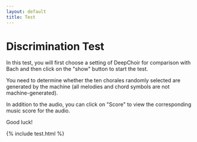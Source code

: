 ```yaml
---
layout: default
title: Test
---
```


# Discrimination Test

In this test, you will first choose a setting of DeepChoir for comparison with Bach and then click on the "show" button to start the test. 

You need to determine whether the ten chorales randomly selected are generated by the machine (all melodies and chord symbols are not machine-generated).

In addition to the audio, you can click on "Score" to view the corresponding music score for the audio.

Good luck!

{% include test.html %}
